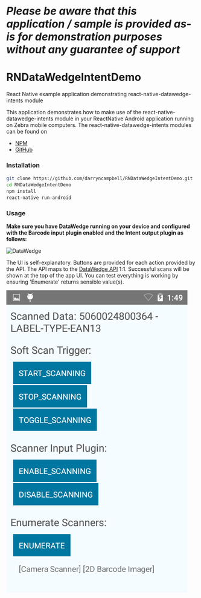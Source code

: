 *Please be aware that this application / sample is provided as-is for demonstration purposes without any guarantee of support*
=========================================================

# RNDataWedgeIntentDemo
React Native example application demonstrating react-native-datawedge-intents module

This application demonstrates how to make use of the react-native-datawedge-intents module in your ReactNative Android application running on Zebra mobile computers.
The react-native-datawedge-intents modules can be found on
* [NPM](https://www.npmjs.com/package/react-native-datawedge-intents)
* [GitHub](https://github.com/darryncampbell/react-native-datawedge-intents)

### Installation

```bash
git clone https://github.com/darryncampbell/RNDataWedgeIntentDemo.git
cd RNDataWedgeIntentDemo
npm install
react-native run-android
```

### Usage
**Make sure you have DataWedge running on your device and configured with the Barcode input plugin enabled and the Intent output plugin as follows:**

![DataWedge](https://raw.githubusercontent.com/darryncampbell/react-native-datawedge-intents/master/screens/datawedge.png)

The UI is self-explanatory.  Buttons are provided for each action provided by the API.  The API maps to the [DataWedge API](http://techdocs.zebra.com/datawedge/5-0/guide/api/) 1:1.  Successful scans will be shown at the top of the app UI.  You can test everything is working by ensuring 'Enumerate' returns sensible value(s).

![Running Application](https://raw.githubusercontent.com/darryncampbell/RNDataWedgeIntentDemo/master/screens/running.png) 

